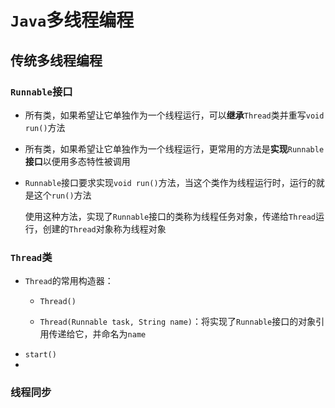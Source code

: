 # `Java`多线程编程

## 传统多线程编程

### `Runnable`接口

- 所有类，如果希望让它单独作为一个线程运行，可以**继承**`Thread`类并重写`void run()`方法
- 所有类，如果希望让它单独作为一个线程运行，更常用的方法是**实现**`Runnable`**接口**以便用多态特性被调用
- `Runnable`接口要求实现`void run()`方法，当这个类作为线程运行时，运行的就是这个`run()`方法

  使用这种方法，实现了`Runnable`接口的类称为线程任务对象，传递给`Thread`运行，创建的`Thread`对象称为线程对象

### `Thread`类

- `Thread`的常用构造器：
  - `Thread()`

  - `Thread(Runnable task, String name)`：将实现了`Runnable`接口的对象引用传递给它，并命名为`name`
- `start()`
- 

### 线程同步

